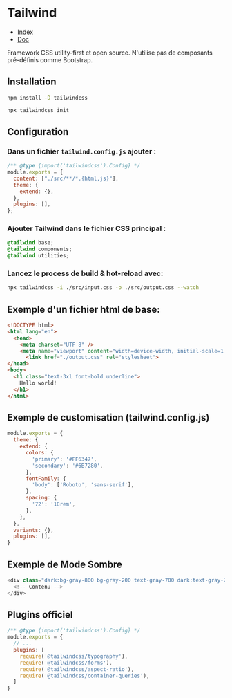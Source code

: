 # Tailwind

- [Index](/Readme.md)
- [Doc](https://v2.tailwindcss.com/docs)

Framework CSS utility-first et open source.
N'utilise pas de composants pré-définis comme Bootstrap.

## Installation

```bash
npm install -D tailwindcss

npx tailwindcss init
```

## Configuration

### Dans un fichier `tailwind.config.js` ajouter :

```js
/** @type {import('tailwindcss').Config} */
module.exports = {
  content: ["./src/**/*.{html,js}"],
  theme: {
    extend: {},
  },
  plugins: [],
};
```

### Ajouter Tailwind dans le fichier CSS principal :

```css
@tailwind base;
@tailwind components;
@tailwind utilities;
```

### Lancez le process de build & hot-reload avec:

```bash
npx tailwindcss -i ./src/input.css -o ./src/output.css --watch
```

## Exemple d'un fichier html de base:

```html
<!DOCTYPE html>
<html lang="en">
  <head>
    <meta charset="UTF-8" />
    <meta name="viewport" content="width=device-width, initial-scale=1.0" />
      <link href="./output.css" rel="stylesheet">
</head>
<body>
  <h1 class="text-3xl font-bold underline">
    Hello world!
  </h1>
</html>
```
## Exemple de customisation (tailwind.config.js)

```js
module.exports = {
  theme: {
    extend: {
      colors: {
        'primary': '#FF6347',
        'secondary': '#6B7280',
      },
      fontFamily: {
        'body': ['Roboto', 'sans-serif'],
      },
      spacing: {
        '72': '18rem',
      },
    },
  },
  variants: {},
  plugins: [],
}
```

## Exemple de Mode Sombre
```js
<div class="dark:bg-gray-800 bg-gray-200 text-gray-700 dark:text-gray-200">
  <!-- Contenu -->
</div>
```
## Plugins officiel
```js
/** @type {import('tailwindcss').Config} */
module.exports = {
  // ...
  plugins: [
    require('@tailwindcss/typography'),
    require('@tailwindcss/forms'),
    require('@tailwindcss/aspect-ratio'),
    require('@tailwindcss/container-queries'),
  ]
}
```